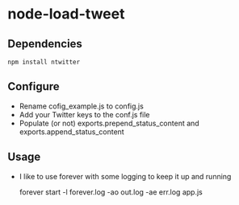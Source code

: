 # node-load-tweet
## Dependencies
    npm install ntwitter
## Configure
* Rename cofig_example.js to config.js
* Add your Twitter keys to the conf.js file
* Populate (or not) exports.prepend_status_content and exports.append_status_content
## Usage
* I like to use forever with some logging to keep it up and running

    forever start -l forever.log -ao out.log -ae err.log app.js